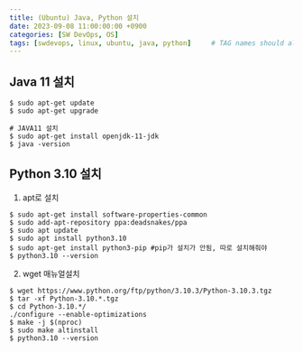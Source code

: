 ```yaml
---
title: (Ubuntu) Java, Python 설치
date: 2023-09-08 11:00:00:00 +0900
categories: [SW DevOps, OS]
tags: [swdevops, linux, ubuntu, java, python]     # TAG names should always be lowercase
--- 
```


## Java 11 설치
```shell
$ sudo apt-get update
$ sudo apt-get upgrade

# JAVA11 설치
$ sudo apt-get install openjdk-11-jdk
$ java -version
```

## Python 3.10 설치
1. apt로 설치
```shell
$ sudo apt-get install software-properties-common
$ sudo add-apt-repository ppa:deadsnakes/ppa
$ sudo apt update
$ sudo apt install python3.10
$ sudo apt-get install python3-pip #pip가 설치가 안됨, 따로 설치해줘야
$ python3.10 --version
```

2. wget 매뉴얼설치
``` shell
$ wget https://www.python.org/ftp/python/3.10.3/Python-3.10.3.tgz
$ tar -xf Python-3.10.*.tgz
$ cd Python-3.10.*/
./configure --enable-optimizations
$ make -j $(nproc)
$ sudo make altinstall
$ python3.10 --version
```